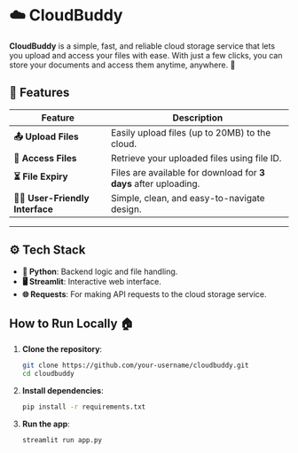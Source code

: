 # ☁️ CloudBuddy 

**CloudBuddy** is a simple, fast, and reliable cloud storage service that lets you upload and access your files with ease. With just a few clicks, you can store your documents and access them anytime, anywhere. 🌟

## 💫 Features

| Feature                           | Description                                                      |
| --------------------------------- | ---------------------------------------------------------------- |
| **📤 Upload Files**               | Easily upload files (up to 20MB) to the cloud.                   |
| **🔗 Access Files**               | Retrieve your uploaded files using file ID.                      |
| **⏳ File Expiry**                 | Files are available for download for **3 days** after uploading. |
| **👨‍💻 User-Friendly Interface** | Simple, clean, and easy-to-navigate design.                      |

---

## ⚙️ Tech Stack 

* **🐍 Python**: Backend logic and file handling.
* **🖥️ Streamlit**: Interactive web interface.
* **🌐 Requests**: For making API requests to the cloud storage service.

## How to Run Locally 🏠

1. **Clone the repository**:

   ```bash
   git clone https://github.com/your-username/cloudbuddy.git
   cd cloudbuddy
   ```

2. **Install dependencies**:

   ```bash
   pip install -r requirements.txt
   ```

3. **Run the app**:

   ```bash
   streamlit run app.py
   ```

